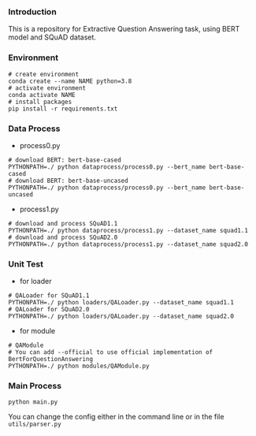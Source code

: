 ### Introduction

This is a repository for Extractive Question Answering task, using BERT model and SQuAD dataset.

### Environment

```shell
# create environment
conda create --name NAME python=3.8
# activate environment
conda activate NAME
# install packages
pip install -r requirements.txt
```

### Data Process

* process0.py

```shell
# download BERT: bert-base-cased
PYTHONPATH=./ python dataprocess/process0.py --bert_name bert-base-cased
# download BERT: bert-base-uncased
PYTHONPATH=./ python dataprocess/process0.py --bert_name bert-base-uncased
```

* process1.py

```shell
# download and process SQuAD1.1
PYTHONPATH=./ python dataprocess/process1.py --dataset_name squad1.1
# download and process SQuAD2.0
PYTHONPATH=./ python dataprocess/process1.py --dataset_name squad2.0
```

### Unit Test

* for loader

```shell
# QALoader for SQuAD1.1
PYTHONPATH=./ python loaders/QALoader.py --dataset_name squad1.1
# QALoader for SQuAD2.0
PYTHONPATH=./ python loaders/QALoader.py --dataset_name squad2.0
```

* for module

```shell
# QAModule
# You can add --official to use official implementation of BertForQuestionAnswering
PYTHONPATH=./ python modules/QAModule.py
```

### Main Process

```shell
python main.py
```

You can change the config either in the command line or in the file `utils/parser.py`

